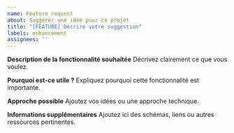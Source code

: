 ```yaml
---
name: Feature request
about: Suggérer une idée pour ce projet
title: "[FEATURE] Décrire votre suggestion"
labels: enhancement
assignees: ''
---
```


**Description de la fonctionnalité souhaitée**
Décrivez clairement ce que vous voulez.

**Pourquoi est-ce utile ?**
Expliquez pourquoi cette fonctionnalité est importante.

**Approche possible**
Ajoutez vos idées ou une approche technique.

**Informations supplémentaires**
Ajoutez ici des schémas, liens ou autres ressources pertinentes.
